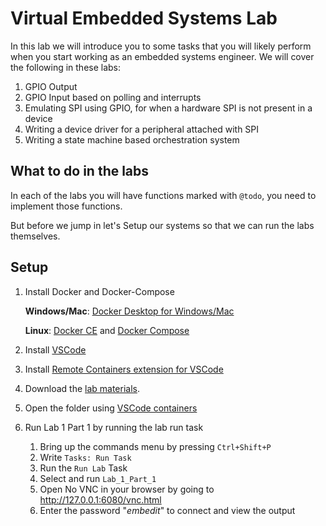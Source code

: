# Virtual Embedded Systems Lab
In this lab we will introduce you to some tasks that you will likely perform when you start working as an embedded systems engineer. We will cover the following in these labs:
1. GPIO Output
2. GPIO Input based on polling and interrupts
3. Emulating SPI using GPIO, for when a hardware SPI is not present in a device
4. Writing a device driver for a peripheral attached with SPI
5. Writing a state machine based orchestration system

## What to do in the labs
In each of the labs you will have functions marked with `@todo`, you need to implement those functions.

But before we jump in let's Setup our systems so that we can run the labs themselves.

## Setup
1. Install Docker and Docker-Compose
    
    **Windows/Mac**: [Docker Desktop for Windows/Mac](https://www.docker.com/products/docker-desktop)

    **Linux**: [Docker CE](https://docs.docker.com/install/linux/docker-ce/ubuntu/) and [Docker Compose](https://docs.docker.com/compose/install/)
2. Install [VSCode](https://code.visualstudio.com/download)
3. Install [Remote Containers extension for VSCode](https://marketplace.visualstudio.com/items?itemName=ms-vscode-remote.remote-containers)
4. Download the [lab materials](https://github.com/rijulg/virtual-embedded-systems-lab).
5. Open the folder using [VSCode containers](https://code.visualstudio.com/docs/remote/containers#_quick-start-try-a-dev-container)
6. Run Lab 1 Part 1 by running the lab run task
    
    1. Bring up the commands menu by pressing `Ctrl+Shift+P`
    2. Write `Tasks: Run Task`
    3. Run the `Run Lab` Task
    4. Select and run `Lab_1_Part_1`
    5. Open No VNC in your browser by going to http://127.0.0.1:6080/vnc.html
    6. Enter the password "*embedit*" to connect and view the output

